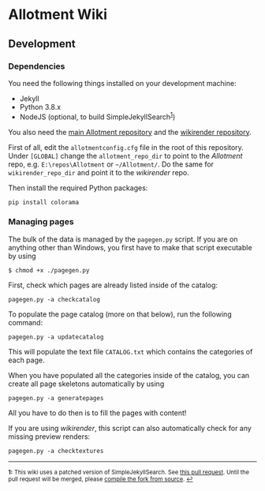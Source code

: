 # Allotment Wiki

## Development

### Dependencies

You need the following things installed on your development machine:

- Jekyll
- Python 3.8.x
- NodeJS (optional, to build SimpleJekyllSearch<sup name="a1">[1](#f1)</sup>)

You also need the [main Allotment repository](https://github.com/MixxitTeam/Allotment) and the [wikirender repository](https://github.com/MixxitTeam/wikirender).

First of all, edit the `allotmentconfig.cfg` file in the root of this repository.  
Under `[GLOBAL]` change the `allotment_repo_dir` to point to the *Allotment* repo, e.g. `E:\repos\Allotment` or `~/Allotment/`. Do the same for `wikirender_repo_dir` and point it to the *wikirender* repo.

Then install the required Python packages:

```
pip install colorama
```

### Managing pages

The bulk of the data is managed by the `pagegen.py` script. If you are on anything other than Windows, 
you first have to make that script executable by using

```
$ chmod +x ./pagegen.py
```

First, check which pages are already listed inside of the catalog:

```
pagegen.py -a checkcatalog
```

To populate the page catalog (more on that below), run the following command:

```
pagegen.py -a updatecatalog
```

This will populate the text file `CATALOG.txt` which contains the categories of each page.

When you have populated all the categories inside of the catalog, you can create all page skeletons
automatically by using

```
pagegen.py -a generatepages
```

All you have to do then is to fill the pages with content!

If you are using *wikirender*, this script can also automatically check for any missing preview renders:

```
pagegen.py -a checktextures
```

---

<sub><b name="f1">1:</b> This wiki uses a patched version of SimpleJekyllSearch. See [this pull request](https://github.com/christian-fei/Simple-Jekyll-Search/pull/178). Until the pull request will be merged, please [compile the fork from source](https://github.com/jonaskohl/Simple-Jekyll-Search). <a href="#a1" title="Return to text">↩</a></sub>
